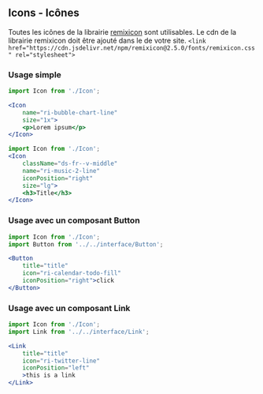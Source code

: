 ## Icons - Icônes

Toutes les icônes de la librairie [remixicon](https://remixicon.com/) sont utilisables.
Le cdn de la librairie remixicon doit être ajouté dans le <head> de votre site.
`<link href="https://cdn.jsdelivr.net/npm/remixicon@2.5.0/fonts/remixicon.css" rel="stylesheet">`

### Usage simple
```jsx
import Icon from './Icon';

<Icon
    name="ri-bubble-chart-line"
    size="1x">
    <p>Lorem ipsum</p>
</Icon>
```

```jsx
import Icon from './Icon';
<Icon
    className="ds-fr--v-middle"
    name="ri-music-2-line"
    iconPosition="right"
    size="lg">
    <h3>Title</h3>
</Icon>
```

### Usage avec un composant Button

```jsx
import Icon from './Icon';
import Button from '../../interface/Button';

<Button
    title="title"
    icon="ri-calendar-todo-fill"
    iconPosition="right">click
</Button>
```

### Usage avec un composant Link
```jsx
import Icon from './Icon';
import Link from '../../interface/Link';

<Link
    title="title"
    icon="ri-twitter-line"
    iconPosition="left"
    >this is a link
</Link>
```




